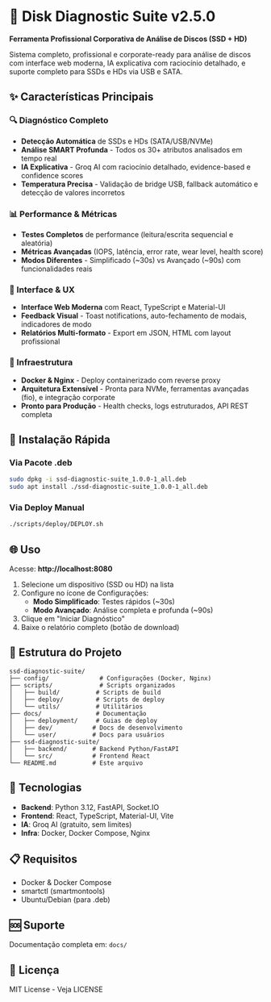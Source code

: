 # 🎯 Disk Diagnostic Suite v2.5.0

**Ferramenta Profissional Corporativa de Análise de Discos (SSD + HD)**

Sistema completo, profissional e corporate-ready para análise de discos com interface web moderna, IA explicativa com raciocínio detalhado, e suporte completo para SSDs e HDs via USB e SATA.

## ✨ Características Principais

### 🔍 Diagnóstico Completo
- **Detecção Automática** de SSDs e HDs (SATA/USB/NVMe)
- **Análise SMART Profunda** - Todos os 30+ atributos analisados em tempo real
- **IA Explicativa** - Groq AI com raciocínio detalhado, evidence-based e confidence scores
- **Temperatura Precisa** - Validação de bridge USB, fallback automático e detecção de valores incorretos

### 📊 Performance & Métricas
- **Testes Completos** de performance (leitura/escrita sequencial e aleatória)
- **Métricas Avançadas** (IOPS, latência, error rate, wear level, health score)
- **Modos Diferentes** - Simplificado (~30s) vs Avançado (~90s) com funcionalidades reais

### 🎨 Interface & UX
- **Interface Web Moderna** com React, TypeScript e Material-UI
- **Feedback Visual** - Toast notifications, auto-fechamento de modais, indicadores de modo
- **Relatórios Multi-formato** - Export em JSON, HTML com layout profissional

### 🚀 Infraestrutura
- **Docker & Nginx** - Deploy containerizado com reverse proxy
- **Arquitetura Extensível** - Pronta para NVMe, ferramentas avançadas (fio), e integração corporate
- **Pronto para Produção** - Health checks, logs estruturados, API REST completa

## 🚀 Instalação Rápida

### Via Pacote .deb
```bash
sudo dpkg -i ssd-diagnostic-suite_1.0.0-1_all.deb
sudo apt install ./ssd-diagnostic-suite_1.0.0-1_all.deb
```

### Via Deploy Manual
```bash
./scripts/deploy/DEPLOY.sh
```

## 🌐 Uso

Acesse: **http://localhost:8080**

1. Selecione um dispositivo (SSD ou HD) na lista
2. Configure no ícone de Configurações:
   - **Modo Simplificado**: Testes rápidos (~30s)
   - **Modo Avançado**: Análise completa e profunda (~90s)
3. Clique em "Iniciar Diagnóstico"
4. Baixe o relatório completo (botão de download)

## 📁 Estrutura do Projeto

```
ssd-diagnostic-suite/
├── config/              # Configurações (Docker, Nginx)
├── scripts/             # Scripts organizados
│   ├── build/          # Scripts de build
│   ├── deploy/         # Scripts de deploy
│   └── utils/          # Utilitários
├── docs/               # Documentação
│   ├── deployment/     # Guias de deploy
│   ├── dev/           # Docs de desenvolvimento
│   └── user/          # Docs para usuários
├── ssd-diagnostic-suite/
│   ├── backend/       # Backend Python/FastAPI
│   └── src/           # Frontend React
└── README.md          # Este arquivo
```

## 🔧 Tecnologias

- **Backend**: Python 3.12, FastAPI, Socket.IO
- **Frontend**: React, TypeScript, Material-UI, Vite
- **IA**: Groq AI (gratuito, sem limites)
- **Infra**: Docker, Docker Compose, Nginx

## 📋 Requisitos

- Docker & Docker Compose
- smartctl (smartmontools)
- Ubuntu/Debian (para .deb)

## 🆘 Suporte

Documentação completa em: `docs/`

## 📄 Licença

MIT License - Veja LICENSE
